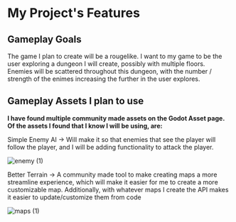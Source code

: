 # My Project's Features

## Gameplay Goals
<p>The game I plan to create will be a rougelike. I want to my game to be the user exploring a dungeon I will create, possibly with multiple floors. Enemies will be scattered throughout this dungeon, with the
number / strength of the enimes increasing the further in the user explores.</p>

## Gameplay Assets I plan to use
<p><b>I have found multiple community made assets on the Godot Asset page. Of the assets I found that I know I will be using, are: </b></p>
  
<p>Simple Enemy AI -> Will make it so that enemies that see the player will follow the player, and I will be adding functionality to attack the player.</p>

![enemy (1)](https://github.com/user-attachments/assets/1c1924b3-ec78-4fa5-bcec-7f075324200c)

<p>Better Terrain -> A community made tool to make creating maps a more streamline experience, which will make it easier for me to create a more customizable map. Additionally, with whatever maps I create
the API makes it easier to update/customize them from code</p>

![maps (1)](https://github.com/user-attachments/assets/8ba2329e-4536-40a5-9a62-8c65ceef25df)
